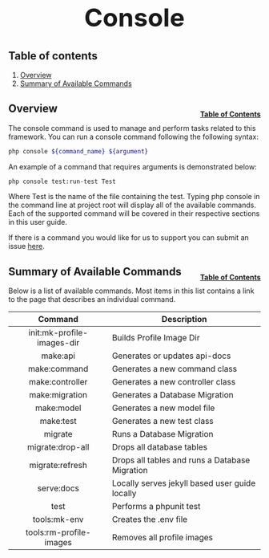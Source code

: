 <h1 style="font-size: 50px; text-align: center;">Console</h1>

## Table of contents
1. [Overview](#overview)
2. [Summary of Available Commands](#summary-of-available-commands)

## Overview <a id="overview"></a><span style="float: right; font-size: 14px; padding-top: 15px;">[Table of Contents](#table-of-contents)</span>
The console command is used to manage and perform tasks related to this framework. You can run a console command following the following syntax:

```sh
php console ${command_name} ${argument}
```

An example of a command that requires arguments is demonstrated below:

```sh
php console test:run-test Test
```

Where Test is the name of the file containing the test. Typing php console in the command line at project root will display all of the available commands. Each of the supported command will be covered in their respective sections in this user guide.

If there is a command you would like for us to support you can submit an issue [here](https://github.com/chapmancbVCU/chappy-php/issues).

## Summary of Available Commands <a id="summary-of-available-commands"></a><span style="float: right; font-size: 14px; padding-top: 15px;">[Table of Contents](#table-of-contents)</span>
Below is a list of available commands. Most items in this list contains a link to the page that describes an individual command.

| Command | Description |
|:-------:|-------------|
| init:mk-profile-images-dir | Builds Profile Image Dir |
| make:api | Generates or updates api-docs |
| make:command | Generates a new command class |
| make:controller| Generates a new controller class |
| make:migration | Generates a Database Migration |
| make:model | Generates a new model file |
| make:test | Generates a new test class |
| migrate | Runs a Database Migration |
| migrate:drop-all | Drops all database tables |
| migrate:refresh | Drops all tables and runs a Database Migration |
| serve:docs | Locally serves jekyll based user guide locally |
| test | Performs a phpunit test |
| tools:mk-env | Creates the .env file |
| tools:rm-profile-images | Removes all profile images |
